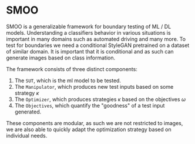 # SMOO
SMOO is a generalizable framework for boundary testing of ML / DL models. 
Understanding a classifiers behavior in various situations is important in many domains such as automated driving and many more.
To test for boundaries we need a conditional StyleGAN pretrained on a dataset of similar domain. 
It is important that it is conditional and as such can generate images based on class information.

The framework consists of three distinct components:

1) The `SUT`, which is the ml model to be tested.
2) The `Manipulator`, which produces new test inputs based on some strategy $\kappa$
3) The `Optimizer`, which produces strategies $\kappa$ based on the objectives $\omega$
4) The `Objectives`, which quantify the "goodness" of a test input generated.

These components are modular, as such we are not restricted to images, we are also able to quickly adapt the optimization strategy based on individual needs.
